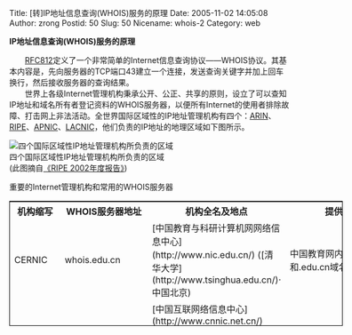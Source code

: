 Title: [转]IP地址信息查询(WHOIS)服务的原理
Date: 2005-11-02 14:05:08
Author: zrong
Postid: 50
Slug: 50
Nicename: whois-2
Category: web

**IP地址信息查询(WHOIS)服务的原理**

　　[RFC812](http://ftp.intron.ac/RFC/rfc812.txt)定义了一个非常简单的Internet信息查询协议——WHOIS协议。其基本内容是，先向服务器的TCP端口43建立一个连接，发送查询关键字并加上回车换行，然后接收服务器的查询结果。  
　　世界上各级Internet管理机构秉承公开、公正、共享的原则，设立了可以查知IP地址和域名所有者登记资料的WHOIS服务器，以便所有Internet的使用者排除故障、打击网上非法活动。全世界国际区域性的IP地址管理机构有四个：[ARIN](http://www.arin.net/)、[RIPE](http://www.ripe.net/)、[APNIC](http://www.apnic.net/)、[LACNIC](http://lacnic.net/)，他们负责的IP地址的地理区域如下图所示。

![四个国际区域性IP地址管理机构所负责的区域](/wp-content/uploads/2005/rir.jpg)  
四个国际区域性IP地址管理机构所负责的区域  
(此图摘自[《RIPE
2002年度报告》](http://www.ripe.net/ripe/docs/ar2002.html))

重要的Internet管理机构和常用的WHOIS服务器

<table align="center" style="height:225;width:600;border:1px solid black">
<tbody>
<tr>
<th width="60" height="26">
机构缩写

</th>
<th width="118" height="26">
WHOIS服务器地址

</th>
<th width="280" height="26">
机构全名及地点

</th>
<th width="205" height="26">
提供查询内容

</th>
</tr>
<tr>
<td width="60" height="30">
CERNIC

</td>
<td width="118" height="30">
whois.edu.cn

</td>
<td width="280" height="30">
[中国教育与科研计算机网网络信息中心](http://www.nic.edu.cn/)  
([清华大学](http://www.tsinghua.edu.cn/)·中国北京)

</td>
<td width="205" height="30">
中国教育网内的IP地址和.edu.cn域名信息

</td>
</tr>
<tr>
<td width="60" height="28">
CNNIC

</td>
<td width="118" height="28">
whois.cnnic.net.cn

</td>
<td width="280" height="28">
[中国互联网络信息中心](http://www.cnnic.net.cn/)  
([中国科学院计算机网络信息中心](http://www.cnic.ac.cn/)·中国北京)

</td>
<td width="205" height="28">
.cn域名(除.edu.cn)信息

</td>
</tr>
<tr>
<td width="60" height="13">
INTERNIC

</td>
<td width="118" height="13">
whois.internic.net

</td>
<td width="280" height="13">
[互联网络信息中心](http://www.internic.net/)  
(美国洛杉矶市Marina del Rey镇)

</td>
<td width="205" height="13">
.com,.net,.org,.biz,.info,.name  
域名的注册信息(只给出注册代理公司)

</td>
</tr>
<tr>
<td width="60" height="13">
ARIN

</td>
<td width="118" height="13">
whois.arin.net

</td>
<td width="280" height="13">
[美国Internet号码注册中心](http://www.arin.net/)  
(美国弗吉尼亚州Chantilly市)

</td>
<td width="205" height="13">
<font color="#ffcccc">全世界早期网络</font>及现在的美国、加拿大、撒哈拉沙漠以南非洲的IP地址信息

</td>
</tr>
<tr>
<td width="60" height="13">
APNIC

</td>
<td width="118" height="13">
whois.apnic.net

</td>
<td width="280" height="13">
[亚洲与太平洋地区网络信息中心](http://www.apnic.net/)  
(澳大利亚昆士兰州密尔顿镇)

</td>
<td width="205" height="13">
东亚(包括中国大陆和台湾)、南亚、大洋洲IP地址注信息

</td>
</tr>
<tr>
<td width="60" height="18">
RIPE

</td>
<td width="118" height="18">
whois.ripe.net

</td>
<td width="280" height="18">
[欧州IP地址注册中心](http://www.ripe.net/)(荷兰阿姆斯特丹)<!--</td-->

</tr>
</tbody>
</table>

